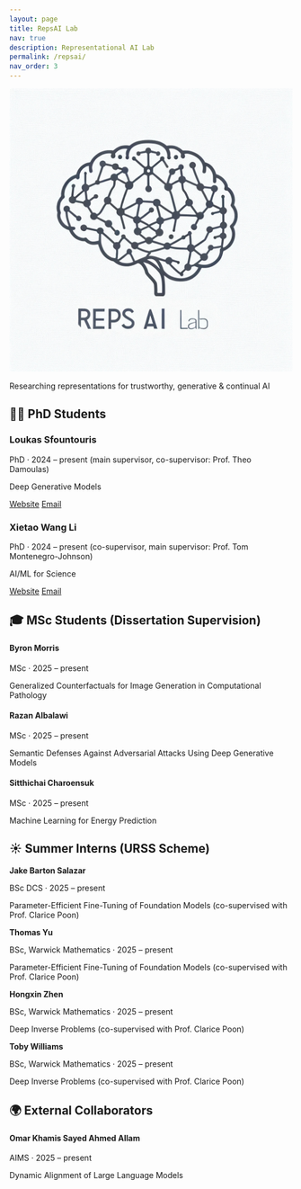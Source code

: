 ```yaml
---
layout: page
title: RepsAI Lab
nav: true
description: Representational AI Lab
permalink: /repsai/
nav_order: 3
---
```


<!-- =========  HERO  ========= -->
<div class="lab-hero">
  <img src="/assets/img/repsai_lab.png" alt="RepsAI Lab" class="lab-logo">
  <p class="tagline">
    Researching representations for trustworthy, generative & continual AI
  </p>
</div>

<!-- ======== PHD STUDENTS ======== -->
## 🧑‍🎓 PhD Students

<div class="student-grid phd">

  <div class="student-card phd-card">
    <h3>Loukas Sfountouris</h3>
    <p class="years">PhD · 2024 – present <span class="role-note">(main supervisor, co-supervisor: Prof. Theo Damoulas)</span></p>
    <p class="topic">Deep Generative Models</p>
    <p class="card-links">
      <a href="https://.....com" target="_blank"><i class="fas fa-globe"></i> Website</a>
      <a href="mailto:loukas.sfountouris@warwick.ac.uk"><i class="fas fa-envelope"></i> Email</a>
    </p>
  </div>

  <div class="student-card phd-card">
    <h3>Xietao Wang Li</h3>
    <p class="years">PhD · 2024 – present <span class="role-note">(co-supervisor, main supervisor: Prof. Tom Montenegro-Johnson)</span></p>
    <p class="topic">AI/ML for Science</p>
    <p class="card-links">
      <a href="https://warwick.ac.uk/fac/sci/mathsys/people/students/mathsysii/wanglin/" target="_blank"><i class="fas fa-globe"></i> Website</a>
      <a href="mailto:xietao.wang-lin@warwick.ac.uk"><i class="fas fa-envelope"></i> Email</a>
    </p>
  </div>

</div>

<!-- ======== MSC STUDENTS ======== -->
## 🎓 MSc Students (Dissertation Supervision)

<div class="student-grid msc">

  <div class="student-card msc-card">
    <h4>Byron Morris</h4>
    <p class="years">MSc · 2025 – present</p>
    <p class="topic">Generalized Counterfactuals for Image Generation in Computational Pathology</p>
  </div>

  <div class="student-card msc-card">
    <h4>Razan Albalawi</h4>
    <p class="years">MSc · 2025 – present</p>
    <p class="topic">Semantic Defenses Against Adversarial Attacks Using Deep Generative Models</p>
  </div>

  <div class="student-card msc-card">
    <h4>Sitthichai Charoensuk</h4>
    <p class="years">MSc · 2025 – present</p>
    <p class="topic">Machine Learning for Energy Prediction</p>
  </div>

</div>

<!-- ======== INTERNS ======== -->
## ☀️ Summer Interns (URSS Scheme)

<div class="student-grid intern">

  <div class="student-card intern-card">
    <strong>Jake Barton Salazar</strong>
    <p>BSc DCS · 2025 – present</p>
    <p>Parameter-Efficient Fine-Tuning of Foundation Models (co-supervised with Prof. Clarice Poon)</p>
  </div>

  <div class="student-card intern-card">
    <strong>Thomas Yu</strong>
    <p>BSc, Warwick Mathematics · 2025 – present</p>
    <p>Parameter-Efficient Fine-Tuning of Foundation Models (co-supervised with Prof. Clarice Poon)</p>
  </div>

  <div class="student-card intern-card">
    <strong>Hongxin Zhen</strong>
    <p>BSc, Warwick Mathematics · 2025 – present</p>
    <p>Deep Inverse Problems (co-supervised with Prof. Clarice Poon)</p>
  </div>

  <div class="student-card intern-card">
    <strong>Toby Williams</strong>
    <p>BSc, Warwick Mathematics · 2025 – present</p>
    <p>Deep Inverse Problems (co-supervised with Prof. Clarice Poon)</p>
  </div>

</div>

<!-- ======== COLLABORATORS ======== -->
## 🌍 External Collaborators

<div class="student-grid external">

  <div class="student-card external-card">
    <h4>Omar Khamis Sayed Ahmed Allam</h4>
    <p class="years">AIMS · 2025 – present</p>
    <p class="topic">Dynamic Alignment of Large Language Models</p>
  </div>
</div>
